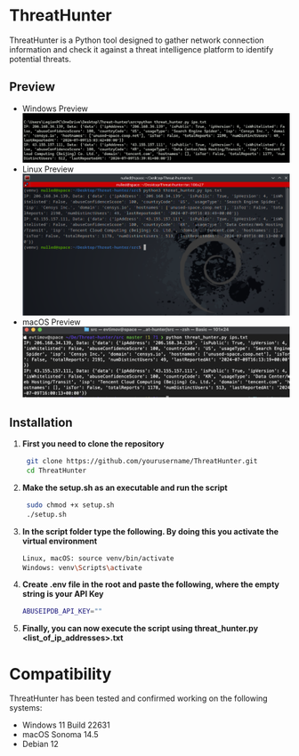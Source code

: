 # ThreatHunter

ThreatHunter is a Python tool designed to gather network connection information and check it against a threat intelligence platform to identify potential threats.

## Preview

- Windows Preview ![Windows Preview](https://github.com/evtimov-ptr/Threat-hunter/blob/master/images/image1.png)
- Linux Preview ![Windows Preview](https://github.com/evtimov-ptr/Threat-hunter/blob/master/images/image2.png)
- macOS Preview ![Windows Preview](https://github.com/evtimov-ptr/Threat-hunter/blob/master/images/image3.png)

## Installation

1. **First you need to clone the repository**
   ```sh
    git clone https://github.com/yourusername/ThreatHunter.git
    cd ThreatHunter
    ```
   
2. **Make the setup.sh as an executable and run the script**
   ```sh
    sudo chmod +x setup.sh
    ./setup.sh
    ```
3. **In the script folder type the following. By doing this you activate the virtual environment**
   ```sh
   Linux, macOS: source venv/bin/activate
   Windows: venv\Scripts\activate
   ```
4. **Create .env file in the root and paste the following, where the empty string is your API Key**
   ```sh 
   ABUSEIPDB_API_KEY=""
   ```
   
5. **Finally, you can now execute the script using threat_hunter.py <list_of_ip_addresses>.txt**

# Compatibility

ThreatHunter has been tested and confirmed working on the following systems:

* Windows 11 Build 22631
* macOS Sonoma 14.5
* Debian 12
